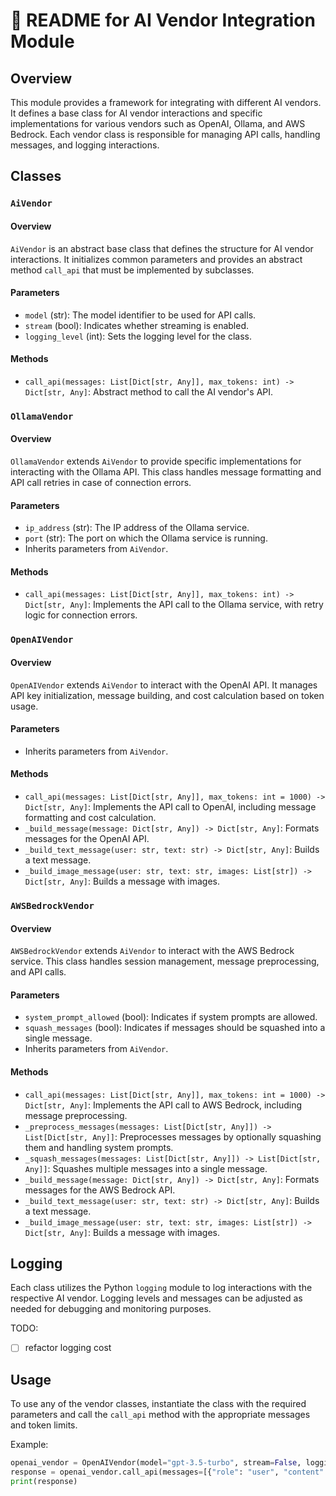 # 📘 README for AI Vendor Integration Module

## Overview

This module provides a framework for integrating with different AI vendors. It defines a base class for AI vendor interactions and specific implementations for various vendors such as OpenAI, Ollama, and AWS Bedrock. Each vendor class is responsible for managing API calls, handling messages, and logging interactions.

## Classes

### `AiVendor`

#### Overview

`AiVendor` is an abstract base class that defines the structure for AI vendor interactions. It initializes common parameters and provides an abstract method `call_api` that must be implemented by subclasses.

#### Parameters

- `model` (str): The model identifier to be used for API calls.
- `stream` (bool): Indicates whether streaming is enabled.
- `logging_level` (int): Sets the logging level for the class.

#### Methods

- `call_api(messages: List[Dict[str, Any]], max_tokens: int) -> Dict[str, Any]`: Abstract method to call the AI vendor's API.

### `OllamaVendor`

#### Overview

`OllamaVendor` extends `AiVendor` to provide specific implementations for interacting with the Ollama API. This class handles message formatting and API call retries in case of connection errors.

#### Parameters

- `ip_address` (str): The IP address of the Ollama service.
- `port` (str): The port on which the Ollama service is running.
- Inherits parameters from `AiVendor`.

#### Methods

- `call_api(messages: List[Dict[str, Any]], max_tokens: int) -> Dict[str, Any]`: Implements the API call to the Ollama service, with retry logic for connection errors.

### `OpenAIVendor`

#### Overview

`OpenAIVendor` extends `AiVendor` to interact with the OpenAI API. It manages API key initialization, message building, and cost calculation based on token usage.

#### Parameters

- Inherits parameters from `AiVendor`.

#### Methods

- `call_api(messages: List[Dict[str, Any]], max_tokens: int = 1000) -> Dict[str, Any]`: Implements the API call to OpenAI, including message formatting and cost calculation.
- `_build_message(message: Dict[str, Any]) -> Dict[str, Any]`: Formats messages for the OpenAI API.
- `_build_text_message(user: str, text: str) -> Dict[str, Any]`: Builds a text message.
- `_build_image_message(user: str, text: str, images: List[str]) -> Dict[str, Any]`: Builds a message with images.

### `AWSBedrockVendor`

#### Overview

`AWSBedrockVendor` extends `AiVendor` to interact with the AWS Bedrock service. This class handles session management, message preprocessing, and API calls.

#### Parameters

- `system_prompt_allowed` (bool): Indicates if system prompts are allowed.
- `squash_messages` (bool): Indicates if messages should be squashed into a single message.
- Inherits parameters from `AiVendor`.

#### Methods

- `call_api(messages: List[Dict[str, Any]], max_tokens: int = 1000) -> Dict[str, Any]`: Implements the API call to AWS Bedrock, including message preprocessing.
- `_preprocess_messages(messages: List[Dict[str, Any]]) -> List[Dict[str, Any]]`: Preprocesses messages by optionally squashing them and handling system prompts.
- `_squash_messages(messages: List[Dict[str, Any]]) -> List[Dict[str, Any]]`: Squashes multiple messages into a single message.
- `_build_message(message: Dict[str, Any]) -> Dict[str, Any]`: Formats messages for the AWS Bedrock API.
- `_build_text_message(user: str, text: str) -> Dict[str, Any]`: Builds a text message.
- `_build_image_message(user: str, text: str, images: List[str]) -> Dict[str, Any]`: Builds a message with images.

## Logging

Each class utilizes the Python `logging` module to log interactions with the respective AI vendor. Logging levels and messages can be adjusted as needed for debugging and monitoring purposes.

TODO:

- [ ] refactor logging cost

## Usage

To use any of the vendor classes, instantiate the class with the required parameters and call the `call_api` method with the appropriate messages and token limits.

Example:

```python
openai_vendor = OpenAIVendor(model="gpt-3.5-turbo", stream=False, logging_level=logging.INFO)
response = openai_vendor.call_api(messages=[{"role": "user", "content": "Hello"}], max_tokens=100)
print(response)
```
